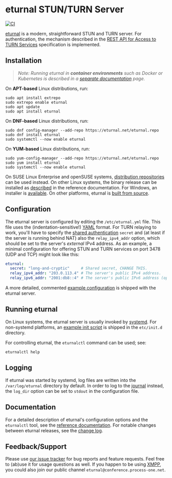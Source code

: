 # eturnal STUN/TURN Server

[![CI](https://github.com/processone/eturnal/actions/workflows/ci.yml/badge.svg)][1]

[eturnal][2] is a modern, straightforward STUN and TURN server. For
authentication, the mechanism described in the [REST API for Access to TURN
Services][3] specification is implemented.

## Installation

> _Note: Running eturnal in **container environments** such as Docker or
> Kubernetes is described in a [separate documentation][4] page._

On **APT-based** Linux distributions, run:

    sudo apt install extrepo
    sudo extrepo enable eturnal
    sudo apt update
    sudo apt install eturnal

On **DNF-based** Linux distributions, run:

    sudo dnf config-manager --add-repo https://eturnal.net/eturnal.repo
    sudo dnf install eturnal
    sudo systemctl --now enable eturnal

On **YUM-based** Linux distributions, run:

    sudo yum-config-manager --add-repo https://eturnal.net/eturnal.repo
    sudo yum install eturnal
    sudo systemctl --now enable eturnal

On SUSE Linux Enterprise and openSUSE systems, [distribution repositories][5]
can be used instead. On other Linux systems, the binary release can be installed
as [described][6] in the reference documentation. For Windows, an installer is
[available][7]. On other platforms, eturnal is [built from source][8].

## Configuration

The eturnal server is configured by editing the `/etc/eturnal.yml` file. This
file uses the (indentation-sensitive!) [YAML][9] format. For TURN relaying to
work, you'll have to specify the [shared authentication][3] `secret` and (at
least if the server is running behind NAT) also the `relay_ipv4_addr` option,
which should be set to the server's _external_ IPv4 address. As an example, a
minimal configuration for offering STUN and TURN services on port 3478 (UDP and
TCP) might look like this:

```yaml
eturnal:
  secret: "long-and-cryptic"     # Shared secret, CHANGE THIS.
  relay_ipv4_addr: "203.0.113.4" # The server's public IPv4 address.
  relay_ipv6_addr: "2001:db8::4" # The server's public IPv6 address (optional).
```

A more detailed, commented [example configuration][10] is shipped with the
eturnal server.

## Running eturnal

On Linux systems, the eturnal server is usually invoked by [systemd][11]. For
non-systemd platforms, an [example init script][12] is shipped in the
`etc/init.d` directory.

For controlling eturnal, the `eturnalctl` command can be used; see:

    eturnalctl help

## Logging

If eturnal was started by systemd, log files are written into the
`/var/log/eturnal` directory by default. In order to log to the [journal][13]
instead, the `log_dir` option can be set to `stdout` in the configuration file.

## Documentation

For a detailed description of eturnal's configuration options and the
`eturnalctl` tool, see the [reference documentation][14]. For notable changes
between eturnal releases, see the [change log][15].

## Feedback/Support

Please use [our issue tracker][16] for bug reports and feature requests. Feel
free to (ab)use it for usage questions as well. If you happen to be using
[XMPP][17], you could also join our public channel
`eturnal@conference.process-one.net`.

 [1]: https://github.com/processone/eturnal/actions/workflows/ci.yml
 [2]: https://eturnal.net/
 [3]: https://tools.ietf.org/html/draft-uberti-behave-turn-rest-00
 [4]: https://github.com/processone/eturnal/tree/master/docker-k8s
 [5]: https://software.opensuse.org/download/?package=eturnal&project=devel:languages:erlang
 [6]: https://eturnal.net/documentation/#Installation
 [7]: https://eturnal.net/windows/
 [8]: https://github.com/processone/eturnal/blob/1.8.3/INSTALL.md
 [9]: https://en.wikipedia.org/wiki/YAML
[10]: https://github.com/processone/eturnal/blob/1.8.3/config/eturnal.yml
[11]: https://www.freedesktop.org/software/systemd/man/systemctl.html
[12]: https://github.com/processone/eturnal/blob/1.8.3/scripts/eturnal.init
[13]: https://www.freedesktop.org/software/systemd/man/systemd-journald.service.html
[14]: https://eturnal.net/documentation/
[15]: https://github.com/processone/eturnal/blob/1.8.3/CHANGELOG.md
[16]: https://github.com/processone/eturnal/issues
[17]: https://xmpp.org
